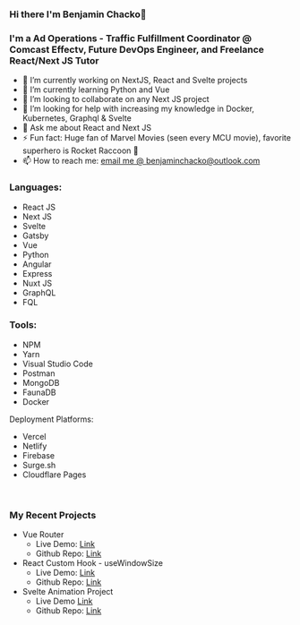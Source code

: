 ### Hi there I'm Benjamin Chacko👋

### I'm a Ad Operations - Traffic Fulfillment Coordinator @ Comcast Effectv, Future DevOps Engineer, and Freelance React/Next JS Tutor

- 🔭 I’m currently working on NextJS, React and Svelte projects
- 🌱 I’m currently learning Python and Vue
- 👯 I’m looking to collaborate on any Next JS project
- 🤔 I’m looking for help with increasing my knowledge in Docker, Kubernetes, Graphql & Svelte
- 💬 Ask me about React and Next JS 
- ⚡ Fun fact: Huge fan of Marvel Movies (seen every MCU movie), favorite superhero is Rocket Raccoon 🦝
- 📫 How to reach me: 
<a href="mailto:benjaminchacko@outlook.com" target="_blank">email me @ benjaminchacko@outlook.com</a>


### Languages:
* React JS
* Next JS
* Svelte
* Gatsby
* Vue
* Python
* Angular
* Express
* Nuxt JS
* GraphQL
* FQL

### Tools:
* NPM
* Yarn
* Visual Studio Code
* Postman
* MongoDB
* FaunaDB
* Docker

Deployment Platforms:
* Vercel
* Netlify
* Firebase
* Surge.sh
* Cloudflare Pages

<br />

### My Recent Projects
* Vue Router
  + Live Demo: <a href="http://vue-router-benjaminchacko.vercel.app/" target="_blank">Link </a>
  + Github Repo: <a href="https://github.com/benjaminchacko/vue-router">Link</a>
* React Custom Hook - useWindowSize
  + Live Demo: <a href="http://react-responsive-hook.netlify.com/" target="_blank">Link </a>
  + Github Repo: <a href="https://github.com/benjaminchacko/react-parcel-custom-hook">Link</a>
* Svelte Animation Project
  + Live Demo <a href="https://svelte-animation-project.vercel.app/" target="_blank">Link </a> 
  + Github Repo: <a href="https://github.com/benjaminchacko/svelte-animation-project">Link</a>


<!-- ### 📕 Latest Blog Posts -->
